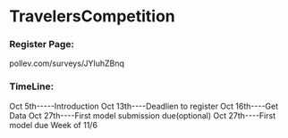 # TravelersCompetition

### Register Page: 
pollev.com/surveys/JYIuhZBnq

### TimeLine:
Oct 5th-----Introduction
Oct 13th----Deadlien to register
Oct 16th----Get Data
Oct 27th----First model submission due(optional)
Oct 27th----First model due
Week of 11/6
